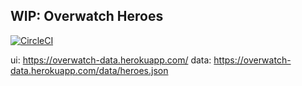 ## WIP: Overwatch Heroes

[![CircleCI](https://circleci.com/gh/overheroes/overwatch-heroes.svg?style=svg)](https://circleci.com/gh/overheroes/overwatch-heroes)

ui: https://overwatch-data.herokuapp.com/
data: https://overwatch-data.herokuapp.com/data/heroes.json
